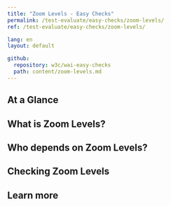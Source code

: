 ```yaml
---
title: "Zoom Levels - Easy Checks"
permalink: /test-evaluate/easy-checks/zoom-levels/
ref: /test-evaluate/easy-checks/zoom-levels/

lang: en
layout: default

github:
  repository: w3c/wai-easy-checks
  path: content/zoom-levels.md
---
```


## At a Glance

## What is Zoom Levels?

## Who depends on Zoom Levels?

## Checking Zoom Levels

## Learn more
